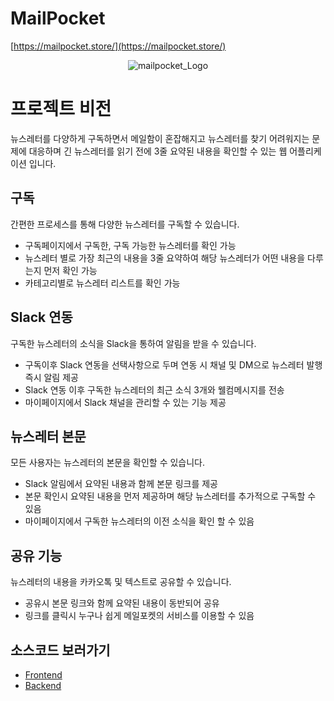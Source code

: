 # MailPocket

[https://mailpocket.store/](https://mailpocket.store/)

<p align="center">
  <img src="https://github.com/moonjunyoung/mailpocket/assets/110980148/66e862d4-7fd7-46da-9cd0-7c2d478ac0fd" alt="mailpocket_Logo">
</p>

# 프로젝트 비전

뉴스레터를 다양하게 구독하면서 메일함이 혼잡해지고 뉴스레터를 찾기 어려워지는 문제에 대응하며
긴 뉴스레터를 읽기 전에 3줄 요약된 내용을 확인할 수 있는 웹 어플리케이션 입니다.

## 구독

간편한 프로세스를 통해 다양한 뉴스레터를 구독할 수 있습니다.

- 구독페이지에서 구독한, 구독 가능한 뉴스레터를 확인 가능
- 뉴스레터 별로 가장 최근의 내용을 3줄 요약하여 해당 뉴스레터가 어떤 내용을 다루는지 먼저 확인 가능
- 카테고리별로 뉴스레터 리스트를 확인 가능

## Slack 연동

구독한 뉴스레터의 소식을 Slack을 통하여 알림을 받을 수 있습니다.

- 구독이후 Slack 연동을 선택사항으로 두며 연동 시 채널 및 DM으로 뉴스레터 발행 즉시 알림 제공
- Slack 연동 이후 구독한 뉴스레터의 최근 소식 3개와 웰컴메시지를 전송
- 마이페이지에서 Slack 채널을 관리할 수 있는 기능 제공

## 뉴스레터 본문

모든 사용자는 뉴스레터의 본문을 확인할 수 있습니다.

- Slack 알림에서 요약된 내용과 함께 본문 링크를 제공
- 본문 확인시 요약된 내용을 먼저 제공하며 해당 뉴스레터를 추가적으로 구독할 수 있음
- 마이페이지에서 구독한 뉴스레터의 이전 소식을 확인 할 수 있음

## 공유 기능

뉴스레터의 내용을 카카오톡 및 텍스트로 공유할 수 있습니다.

- 공유시 본문 링크와 함께 요약된 내용이 동반되어 공유
- 링크를 클릭시 누구나 쉽게 메일포켓의 서비스를 이용할 수 있음

## 소스코드 보러가기

- [Frontend](https://github.com/moonjunyoung/mailpocket/tree/master/frontend)
- [Backend](https://github.com/moonjunyoung/mailpocket/tree/master/backend)
